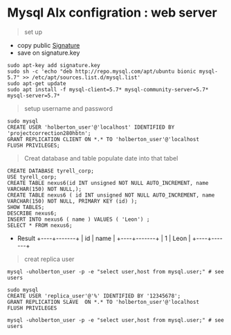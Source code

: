 # Mysql Alx configration : web server
> set up 
- copy public [Signature](https://dev.mysql.com/doc/refman/8.0/en/replication-howto-repuser.html)
- save on signature.key
```
sudo apt-key add signature.key
sudo sh -c 'echo "deb http://repo.mysql.com/apt/ubuntu bionic mysql-5.7" >> /etc/apt/sources.list.d/mysql.list'
sudo apt-get update
sudo apt install -f mysql-client=5.7* mysql-community-server=5.7* mysql-server=5.7*
```
> setup username and password
```
sudo mysql
CREATE USER 'holberton_user'@'localhost' IDENTIFIED BY 'projectcorrection280hbtn';
GRANT REPLICATION CLIENT ON *.* TO 'holberton_user'@'localhost
FLUSH PRIVILEGES;
```
> Creat database and table populate date into that tabel
```
CREATE DATABASE tyrell_corp;
USE tyrell_corp;
CREATE TABLE nexus6(id INT unsigned NOT NULL AUTO_INCREMENT, name VARCHAR(150) NOT NULL,);
CREATE TABLE nexus6 ( id INT unsigned NOT NULL AUTO_INCREMENT, name VARCHAR(150) NOT NULL, PRIMARY KEY (id) );
SHOW TABLES;
DESCRIBE nexus6;
INSERT INTO nexus6 ( name ) VALUES ( 'Leon') ;
SELECT * FROM nexus6;
```
* Result 
+----+-------+
| id | name  |
+----+-------+
|  1 | Leon  |
+----+-------+
> creat replica user
```
mysql -uholberton_user -p -e "select user,host from mysql.user;" # see users

sudo mysql
CREATE USER 'replica_user'@'%' IDENTIFIED BY '12345678';
GRANT REPLICATION SLAVE  ON *.* TO 'holberton_user'@'localhost
FLUSH PRIVILEGES

mysql -uholberton_user -p -e "select user,host from mysql.user;" # see users
```
